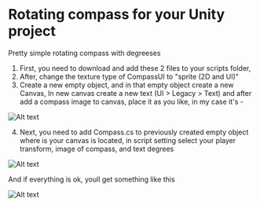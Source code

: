 # Rotating compass for your Unity project
Pretty simple rotating compass with degreeses 


1. First, you need to download and add these 2 files to your scripts folder,
2. After, change the texture type of CompassUI to "sprite (2D and UI)"
3. Create a new empty object, and in that empty object create a new Canvas, In new canvas create a new text (UI > Legacy > Text) and after add a compass image to canvas, place it as you like, in my case it's - 

![Alt text](https://i.imgur.com/aC78BNs.jpg)

4. Next, you need to add Compass.cs to previously created empty object where is your canvas is located, in script setting select your player transform, image of compass, and text degrees 

![Alt text](https://i.imgur.com/4o47vu3.jpg)

And if everything is ok, youll get something like this

![Alt text](https://i.imgur.com/3lmYVLu.jpg)

